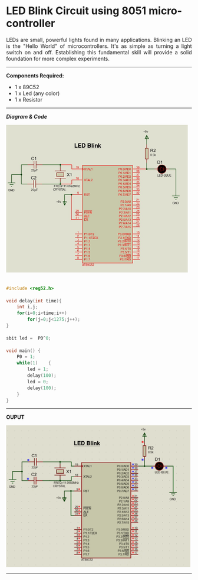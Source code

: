 # LED Blink Circuit using 8051 micro-controller

<div align ="justify">

LEDs are small, powerful lights found in many applications. 
Blinking an LED is the "Hello World" of microcontrollers. 
It's as simple as turning a light switch on and off. 
Establishing this fundamental skill will provide a solid foundation for more complex experiments.

</div>

----

**Components Required:**

- 1 x 89C52
- 1 x Led (any color)
- 1 x Resistor 
  
----

***Diagram & Code***

<img src="./Files/LED_Blink.jpg" height="400"> 

```c

#include <reg52.h> 

void delay(int time){ 
	int i,j;
	for(i=0;i<time;i++)
		for(j=0;j<1275;j++);
}

sbit led =  P0^0; 

void main()	{
	P0 = 1;
	while(1)	{
		led = 1;
		delay(100);
		led = 0;
		delay(100);
	}
}

``` 

----

**OUPUT**

<img src="./Files/LED_Blink.gif" width="500">

-----